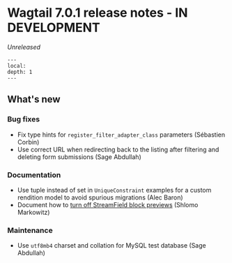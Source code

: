 # Wagtail 7.0.1 release notes - IN DEVELOPMENT

_Unreleased_

```{contents}
---
local:
depth: 1
---
```

## What's new

### Bug fixes

 * Fix type hints for `register_filter_adapter_class` parameters (Sébastien Corbin)
 * Use correct URL when redirecting back to the listing after filtering and deleting form submissions (Sage Abdullah)

### Documentation

 * Use tuple instead of set in `UniqueConstraint` examples for a custom rendition model to avoid spurious migrations (Alec Baron)
 * Document how to [turn off StreamField block previews](turning_off_block_previews) (Shlomo Markowitz)

### Maintenance

 * Use `utf8mb4` charset and collation for MySQL test database (Sage Abdullah)
